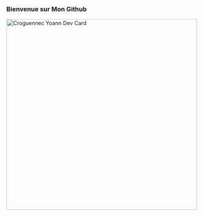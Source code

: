 ### Bienvenue sur Mon Github

<img src="https://res.cloudinary.com/dky2vpnyr/image/upload/v1677455166/MyPortfolio/Card_CroguennecYoannGithub_braicz.svg" width="500" alt="Croguennec Yoann Dev Card"/>
